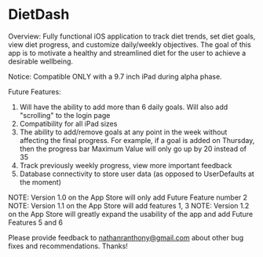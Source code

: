 # DietDash

Overview: Fully functional iOS application to track diet trends, set diet goals, view diet progress, and customize daily/weekly objectives. The goal of this app is to motivate a healthy and streamlined diet for the user to achieve a desirable wellbeing.

Notice: Compatible ONLY with a 9.7 inch iPad during alpha phase.

Future Features: 
1) Will have the ability to add more than 6 daily goals. Will also add "scrolling" to the login page
2) Compatibility for all iPad sizes
3) The ability to add/remove goals at any point in the week without affecting the final progress. For example, if a goal is added on Thursday, then the progress bar Maximum Value will only go up by 20 instead of 35
4) Track previously weekly progress, view more important feedback
5) Database connectivity to store user data (as opposed to UserDefaults at the moment)

NOTE: Version 1.0 on the App Store will only add Future Feature number 2
NOTE: Version 1.1 on the App Store will add features 1, 3
NOTE: Version 1.2 on the App Store will greatly expand the usability of the app and add Future Features 5 and 6

Please provide feedback to nathanranthony@gmail.com about other bug fixes and recommendations. Thanks!
